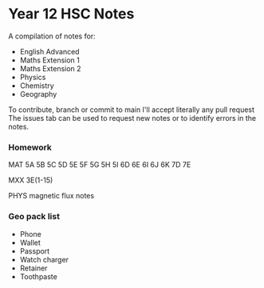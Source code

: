 # Year 12 HSC Notes
A compilation of notes for:
- English Advanced
- Maths Extension 1
- Maths Extension 2
- Physics
- Chemistry
- Geography

To contribute, branch or commit to main I'll accept literally any pull request
The issues tab can be used to request new notes or to identify errors in the notes.

### Homework

MAT 5A 5B 5C 5D 5E 5F 5G 5H 5I 6D 6E 6I 6J 6K 7D 7E

MXX 3E(1-15)

PHYS magnetic flux notes

### Geo pack list

- Phone
- Wallet
- Passport
- Watch charger
- Retainer
- Toothpaste
